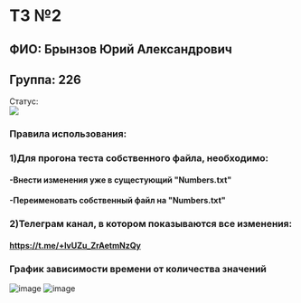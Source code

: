 # ТЗ №2

## ФИО: Брынзов Юрий Александрович
## Группа: 226
Статус:<br>
<img src ="https://github.com/Rextek7/hse_tp_hw_2/workflows/my-tests/badge.svg?branch=main"><br>
### Правила использования:
### 1)Для прогона теста собственного файла, необходимо:
####   -Внести изменения уже в сущестующий "Numbers.txt"
####   -Переименовать собственный файл на "Numbers.txt"
### 2)Телеграм канал, в котором показываются все изменения: 
####  https://t.me/+lvUZu_ZrAetmNzQy

### График зависимости времени от количества значений 
![image](https://user-images.githubusercontent.com/113045888/194700658-4d49dff4-540e-4d98-a252-f011e7cf63e6.png)
![image](https://user-images.githubusercontent.com/113045888/194700673-68225687-adcd-456f-9585-cc65527fc0d9.png)

